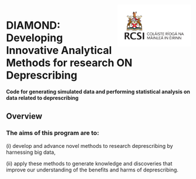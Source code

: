 <img src="assets/imgs/RCSI-Royal_Irish-Primary_Logo_CMYK_Jun24.png" width="200" align="right"/>

# DIAMOND: Developing Innovative Analytical Methods for research ON Deprescribing

**Code for generating simulated data and performing statistical analysis on data related to deprescribing**

Overview
--------
### The aims of this program are to: 

(i) develop and advance novel methods to research deprescribing by harnessing big data, 

(ii) apply these methods to generate knowledge and discoveries that improve our understanding of the benefits and harms of deprescribing. 
